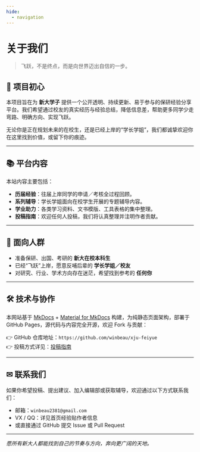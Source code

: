 ```yaml
---
hide:
  - navigation
---
```


# 关于我们

> 飞跃，不是终点，而是向世界迈出自信的一步。

## 🎯 项目初心

本项目旨在为 **新大学子** 提供一个公开透明、持续更新、易于参与的保研经验分享平台。我们希望通过校友的真实经历与经验总结，降低信息差，帮助更多同学少走弯路、明确方向、实现飞跃。

无论你是正在规划未来的在校生，还是已经上岸的“学长学姐”，我们都诚挚欢迎你在这里找到价值，或留下你的痕迹。

---

## 📚 平台内容

本站内容主要包括：

- **历届经验**：往届上岸同学的申请／考核全过程回顾。
- **系列辅导**：学长学姐面向在校学生开展的专题辅导内容。
- **学业助力**：各类学习资料、文书模版、工具表格的集中整理。
- **投稿指南**：欢迎任何人投稿，我们将认真整理并注明作者贡献。

---

## 👥 面向人群

- 准备保研、出国、考研的 **新大在校本科生**
- 已经“飞跃”上岸，愿意反哺后辈的 **学长学姐／校友**
- 对研究、行业、学术方向存在迷茫，希望找到参考的 **任何你**

---

## 🛠 技术与协作

本网站基于 [MkDocs](https://www.mkdocs.org/) + [Material for MkDocs](https://squidfunk.github.io/mkdocs-material/) 构建，为纯静态页面架构，部署于 GitHub Pages，源代码与内容完全开源，欢迎 Fork 与贡献：

👉 GitHub 仓库地址：`https://github.com/winbeau/xju-feiyue`  
👉 投稿方式详见：[投稿指南](contribute)

---

## ✉ 联系我们

如果你希望投稿、提出建议、加入编辑部或获取辅导，欢迎通过以下方式联系我们：

- 邮箱：`winbeau2381@gmail.com`
- VX / QQ：详见首页经验贴作者信息
- 或直接通过 GitHub 提交 Issue 或 Pull Request

---

_愿所有新大人都能找到自己的节奏与方向，奔向更广阔的天地。_
